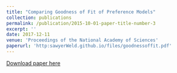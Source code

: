 ```yaml
---
title: "Comparing Goodness of Fit of Preference Models"
collection: publications
permalink: /publication/2015-10-01-paper-title-number-3
excerpt: ''
date: 2017-12-11
venue: 'Proceedings of the National Academy of Sciences'
paperurl: 'http:sawyerWeld.github.io/files/goodnessoffit.pdf'
---
```


[Download paper here](http://sawyerWeld.github.io/files/goodnessoffit.pdf)
